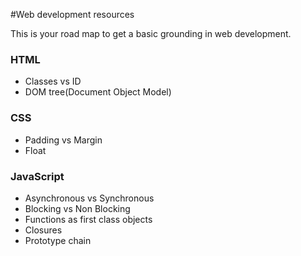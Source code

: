 #Web development resources

This is your road map to get a basic grounding in web development.

### HTML

* Classes vs ID
* DOM tree(Document Object Model)

### CSS

* Padding vs Margin
* Float


### JavaScript

 * Asynchronous vs Synchronous
 * Blocking vs Non Blocking
 * Functions as first class objects
 * Closures
 * Prototype chain
